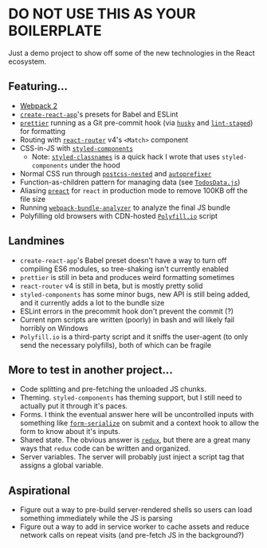 # DO NOT USE THIS AS YOUR BOILERPLATE

Just a demo project to show off some of the new technologies in the React ecosystem.

## Featuring...
+ [Webpack 2](https://webpack.js.org/)
+ [`create-react-app`](https://github.com/facebookincubator/create-react-app)'s presets for Babel and ESLint
+ [`prettier`](https://github.com/jlongster/prettier) running as a Git pre-commit hook (via [`husky`](https://github.com/typicode/husky) and [`lint-staged`](https://github.com/okonet/lint-staged)) for formatting
+ Routing with [`react-router`](https://github.com/ReactTraining/react-router/tree/v4) v4's `<Match>` component
+ CSS-in-JS with [`styled-components`](https://github.com/styled-components/styled-components)
  + Note: [`styled-classnames`](https://github.com/rgdelato/styled-classnames) is a quick hack I wrote that uses `styled-components` under the hood
+ Normal CSS run through [`postcss-nested`](https://github.com/postcss/postcss-nested) and [`autoprefixer`](https://github.com/postcss/autoprefixer)
+ Function-as-children pattern for managing data (see [`TodosData.js`](https://github.com/rgdelato/todo-react-demo/blob/master/src/components/TodosData.js))
+ Aliasing [`preact`](https://github.com/developit/preact) for `react` in production mode to remove 100KB off the file size
+ Running [`webpack-bundle-analyzer`](https://github.com/th0r/webpack-bundle-analyzer) to analyze the final JS bundle
+ Polyfilling old browsers with CDN-hosted [`Polyfill.io`](https://github.com/Financial-Times/polyfill-service) script

## Landmines
+ `create-react-app`'s Babel preset doesn't have a way to turn off compiling ES6 modules, so tree-shaking isn't currently enabled
+ `prettier` is still in beta and produces weird formatting sometimes
+ `react-router` v4 is still in beta, but is mostly pretty solid
+ `styled-components` has some minor bugs, new API is still being added, and it currently adds a lot to the bundle size
+ ESLint errors in the precommit hook don't prevent the commit (?)
+ Current npm scripts are written (poorly) in bash and will likely fail horribly on Windows
+ `Polyfill.io` is a third-party script and it sniffs the user-agent (to only send the necessary polyfills), both of which can be fragile

## More to test in another project...
+ Code splitting and pre-fetching the unloaded JS chunks.
+ Theming. `styled-components` has theming support, but I still need to actually put it through it's paces.
+ Forms. I think the eventual answer here will be uncontrolled inputs with something like [`form-serialize`](https://github.com/defunctzombie/form-serialize) on submit and a context hook to allow the form to know about it's inputs.
+ Shared state. The obvious answer is [`redux`](https://github.com/reactjs/redux), but there are a great many ways that `redux` code can be written and organized.
+ Server variables. The server will probably just inject a script tag that assigns a global variable.

## Aspirational
+ Figure out a way to pre-build server-rendered shells so users can load something immediately while the JS is parsing
+ Figure out a way to add in service worker to cache assets and reduce network calls on repeat visits (and pre-fetch JS in the background?)
